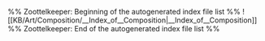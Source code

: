 %% Zoottelkeeper: Beginning of the autogenerated index file list  %%
 ![[KB/Art/Composition/__Index_of__Composition|__Index_of__Composition]]
%% Zoottelkeeper: End of the autogenerated index file list  %%
